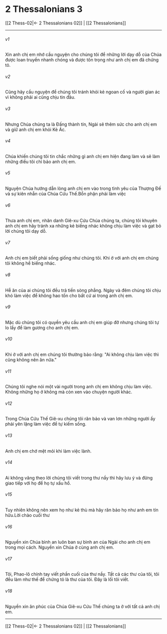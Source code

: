 # 2 Thessalonians 3

[[2 Thess-02|← 2 Thessalonians 02]] | [[2 Thessalonians]]
***



###### v1 
Xin anh chị em nhớ cầu nguyện cho chúng tôi để những lời dạy dỗ của Chúa được loan truyền nhanh chóng và được tôn trọng như anh chị em đã chứng tỏ. 

###### v2 
Cũng hãy cầu nguyện để chúng tôi tránh khỏi kẻ ngoan cố và người gian ác vì không phải ai cũng chịu tin đâu. 

###### v3 
Nhưng Chúa chúng ta là Đấng thành tín, Ngài sẽ thêm sức cho anh chị em và giữ anh chị em khỏi Kẻ Ác. 

###### v4 
Chúa khiến chúng tôi tin chắc những gì anh chị em hiện đang làm và sẽ làm những điều tôi chỉ bảo anh chị em. 

###### v5 
Nguyện Chúa hướng dẫn lòng anh chị em vào trong tình yêu của Thượng Đế và sự kiên nhẫn của Chúa Cứu Thế.Bổn phận phải làm việc 

###### v6 
Thưa anh chị em, nhân danh Giê-xu Cứu Chúa chúng ta, chúng tôi khuyên anh chị em hãy tránh xa những kẻ biếng nhác không chịu làm việc và gạt bỏ lời chúng tôi dạy dỗ. 

###### v7 
Anh chị em biết phải sống giống như chúng tôi. Khi ở với anh chị em chúng tôi không hề biếng nhác. 

###### v8 
Hễ ăn của ai chúng tôi đều trả tiền sòng phẳng. Ngày và đêm chúng tôi chịu khó làm việc để không hao tốn cho bất cứ ai trong anh chị em. 

###### v9 
Mặc dù chúng tôi có quyền yêu cầu anh chị em giúp đỡ nhưng chúng tôi tự lo lấy để làm gương cho anh chị em. 

###### v10 
Khi ở với anh chị em chúng tôi thường bảo rằng: "Ai không chịu làm việc thì cũng không nên ăn nữa." 

###### v11 
Chúng tôi nghe nói một vài người trong anh chị em không chịu làm việc. Không những họ ở không mà còn xen vào chuyện người khác. 

###### v12 
Trong Chúa Cứu Thế Giê-xu chúng tôi răn bảo và van lơn những người ấy phải yên lặng làm việc để tự kiếm sống. 

###### v13 
Anh chị em chớ mệt mỏi khi làm việc lành. 

###### v14 
Ai không vâng theo lời chúng tôi viết trong thư nầy thì hãy lưu ý và đừng giao tiếp với họ để họ tự xấu hổ. 

###### v15 
Tuy nhiên không nên xem họ như kẻ thù mà hãy răn bảo họ như anh em tín hữu.Lời chào cuối thư 

###### v16 
Nguyền xin Chúa bình an luôn ban sự bình an của Ngài cho anh chị em trong mọi cách. Nguyền xin Chúa ở cùng anh chị em. 

###### v17 
Tôi, Phao-lô chính tay viết phần cuối của thư nầy. Tất cả các thư của tôi, tôi đều làm như thế để chứng tỏ là thư của tôi. Đây là lối tôi viết. 

###### v18 
Nguyền xin ân phúc của Chúa Giê-xu Cứu Thế chúng ta ở với tất cả anh chị em.

***
[[2 Thess-02|← 2 Thessalonians 02]] | [[2 Thessalonians]]
